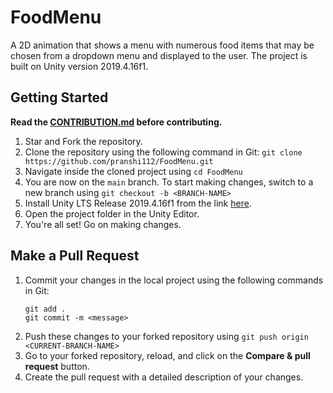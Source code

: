 # FoodMenu

A 2D animation that shows a menu with numerous food items that may be chosen from a dropdown menu and displayed to the user. The project is built on Unity version 2019.4.16f1.

## Getting Started

**Read the [CONTRIBUTION.md](./CONTRIBUTION.md) before contributing.**

1. Star and Fork the repository.
2. Clone the repository using the following command in Git: `git clone https://github.com/pranshi112/FoodMenu.git`
3. Navigate inside the cloned project using `cd FoodMenu`
4. You are now on the `main` branch. To start making changes, switch to a new branch using `git checkout -b <BRANCH-NAME>`
5. Install Unity LTS Release 2019.4.16f1 from the link [here](https://unity3d.com/unity/qa/lts-releases?version=2019.4&page=2).
6. Open the project folder in the Unity Editor.
7. You're all set! Go on making changes.

## Make a Pull Request

1. Commit your changes in the local project using the following commands in Git:
    ```
    git add .
    git commit -m <message>
    ```
2. Push these changes to your forked repository using `git push origin <CURRENT-BRANCH-NAME>`
3. Go to your forked repository, reload, and click on the **Compare & pull request** button.
4. Create the pull request with a detailed description of your changes.

